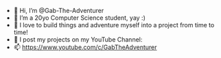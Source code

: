 - 👋 Hi, I’m @Gab-The-Adventurer
- 👀 I’m a 20yo Computer Science student, yay :)
- 🌱 I love to build things and adventure myself into a project from time to time!
- 💞️ I post my projects on my YouTube Channel: 
- 📫 https://www.youtube.com/c/GabTheAdventurer

<!---
Gab-The-Adventurer/Gab-The-Adventurer is a ✨ special ✨ repository because its `README.md` (this file) appears on your GitHub profile.
You can click the Preview link to take a look at your changes.
--->
